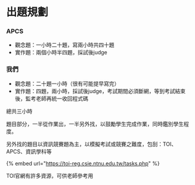 # 出題規劃

### APCS

* 觀念題：一小時二十題，寫兩小時共四十題
* 實作題：兩個小時半四題，採試後judge

### 我們

* 觀念題：二十題一小時（很有可能提早寫完）
* 實作題：四題，兩小時，採試後judge，考試期間必須斷網，等到考試結束後，監考老師再統一收回程式碼

總共三小時

題目部分，一半從作業出，一半另外找，以鼓勵學生完成作業，同時鑑別學生程度。

另外找的題目以資訊競賽題為主，以模擬考試或競賽之難度，包刮：TOI、APCS、資訊學科等

{% embed url="https://toi-reg.csie.ntnu.edu.tw/tasks.php" %}

TOI官網有許多資源，可供老師參考用

## 


